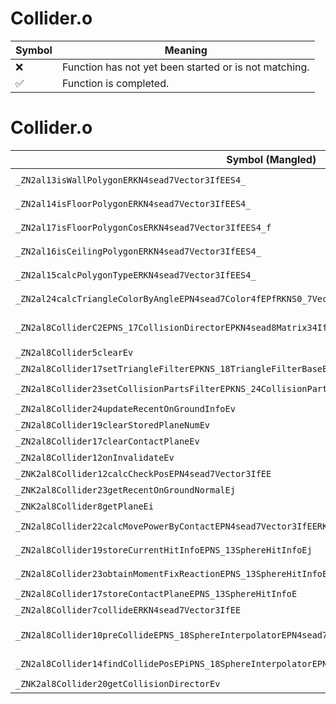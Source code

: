 # Collider.o
| Symbol | Meaning 
| ------------- | ------------- 
| :x: | Function has not yet been started or is not matching. 
| :white_check_mark: | Function is completed. 


# Collider.o
| Symbol (Mangled) | Symbol (Demangled) | Decompiled? |
| ------------- |  ------------- | ------------- |
| `_ZN2al13isWallPolygonERKN4sead7Vector3IfEES4_` | `al::isWallPolygon(sead::Vector3<float> const&,sead::Vector3<float> const&)` | :x: |
| `_ZN2al14isFloorPolygonERKN4sead7Vector3IfEES4_` | `al::isFloorPolygon(sead::Vector3<float> const&,sead::Vector3<float> const&)` | :x: |
| `_ZN2al17isFloorPolygonCosERKN4sead7Vector3IfEES4_f` | `al::isFloorPolygonCos(sead::Vector3<float> const&,sead::Vector3<float> const&,float)` | :x: |
| `_ZN2al16isCeilingPolygonERKN4sead7Vector3IfEES4_` | `al::isCeilingPolygon(sead::Vector3<float> const&,sead::Vector3<float> const&)` | :x: |
| `_ZN2al15calcPolygonTypeERKN4sead7Vector3IfEES4_` | `al::calcPolygonType(sead::Vector3<float> const&,sead::Vector3<float> const&)` | :x: |
| `_ZN2al24calcTriangleColorByAngleEPN4sead7Color4fEPfRKNS0_7Vector3IfEE` | `al::calcTriangleColorByAngle(sead::Color4f *,float *,sead::Vector3<float> const&)` | :x: |
| `_ZN2al8ColliderC2EPNS_17CollisionDirectorEPKN4sead8Matrix34IfEEPKNS3_7Vector3IfEESB_ffj` | `al::Collider::Collider(al::CollisionDirector *,sead::Matrix34<float> const*,sead::Vector3<float> const*,sead::Vector3<float> const*,float,float,unsigned int)` | :x: |
| `_ZN2al8Collider5clearEv` | `al::Collider::clear(void)` | :x: |
| `_ZN2al8Collider17setTriangleFilterEPKNS_18TriangleFilterBaseE` | `al::Collider::setTriangleFilter(al::TriangleFilterBase const*)` | :x: |
| `_ZN2al8Collider23setCollisionPartsFilterEPKNS_24CollisionPartsFilterBaseE` | `al::Collider::setCollisionPartsFilter(al::CollisionPartsFilterBase const*)` | :x: |
| `_ZN2al8Collider24updateRecentOnGroundInfoEv` | `al::Collider::updateRecentOnGroundInfo(void)` | :x: |
| `_ZN2al8Collider19clearStoredPlaneNumEv` | `al::Collider::clearStoredPlaneNum(void)` | :x: |
| `_ZN2al8Collider17clearContactPlaneEv` | `al::Collider::clearContactPlane(void)` | :x: |
| `_ZN2al8Collider12onInvalidateEv` | `al::Collider::onInvalidate(void)` | :x: |
| `_ZNK2al8Collider12calcCheckPosEPN4sead7Vector3IfEE` | `al::Collider::calcCheckPos(sead::Vector3<float> *)const` | :x: |
| `_ZNK2al8Collider23getRecentOnGroundNormalEj` | `al::Collider::getRecentOnGroundNormal(unsigned int)const` | :x: |
| `_ZNK2al8Collider8getPlaneEi` | `al::Collider::getPlane(int)const` | :x: |
| `_ZN2al8Collider22calcMovePowerByContactEPN4sead7Vector3IfEERKS3_` | `al::Collider::calcMovePowerByContact(sead::Vector3<float> *,sead::Vector3<float> const&)` | :x: |
| `_ZN2al8Collider19storeCurrentHitInfoEPNS_13SphereHitInfoEj` | `al::Collider::storeCurrentHitInfo(al::SphereHitInfo *,unsigned int)` | :x: |
| `_ZN2al8Collider23obtainMomentFixReactionEPNS_13SphereHitInfoEPN4sead7Vector3IfEES6_bj` | `al::Collider::obtainMomentFixReaction(al::SphereHitInfo *,sead::Vector3<float> *,sead::Vector3<float> *,bool,unsigned int)` | :x: |
| `_ZN2al8Collider17storeContactPlaneEPNS_13SphereHitInfoE` | `al::Collider::storeContactPlane(al::SphereHitInfo *)` | :x: |
| `_ZN2al8Collider7collideERKN4sead7Vector3IfEE` | `al::Collider::collide(sead::Vector3<float> const&)` | :x: |
| `_ZN2al8Collider10preCollideEPNS_18SphereInterpolatorEPN4sead7Vector3IfEEPfRKS5_PNS_13SphereHitInfoEj` | `al::Collider::preCollide(al::SphereInterpolator *,sead::Vector3<float> *,float *,sead::Vector3<float> const&,al::SphereHitInfo *,unsigned int)` | :x: |
| `_ZN2al8Collider14findCollidePosEPiPNS_18SphereInterpolatorEPNS_13SphereHitInfoEj` | `al::Collider::findCollidePos(int *,al::SphereInterpolator *,al::SphereHitInfo *,unsigned int)` | :x: |
| `_ZNK2al8Collider20getCollisionDirectorEv` | `al::Collider::getCollisionDirector(void)const` | :x: |
